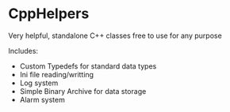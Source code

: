 # CppHelpers
Very helpful, standalone C++ classes
free to use for any purpose

Includes:
* Custom Typedefs for standard data types
* Ini file reading/writting
* Log system
* Simple Binary Archive for data storage
* Alarm system
